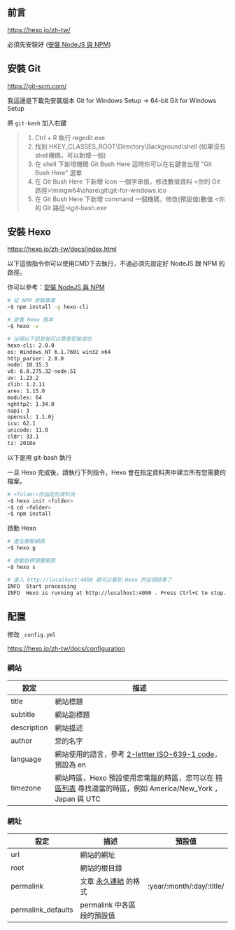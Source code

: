 ﻿## 前言

https://hexo.io/zh-tw/

必須先安裝好 ([安裝 NodeJS 與 NPM](cygwin/cygwin.md#安裝-nodejs-與-npm "安裝 NodeJS 與 NPM"))

## 安裝 Git

https://git-scm.com/

我這邊是下載免安裝版本 Git for Windows Setup -> 64-bit Git for Windows Setup

將 `git-bash` 加入右鍵

>1. Ctrl + R 執行 regedit.exe
>2. 找到 HKEY_CLASSES_ROOT\Directory\Background\shell (如果沒有shell機碼，可以新增一個)
>3. 在 shell 下新增機碼 Git Bush Here 這時你可以在右鍵會出現 "Git Bush Here" 選單
>4. 在 Git Bush Here 下新增 Icon 一個字串值，修改數值資料 \<你的 Git 路徑\>\mingw64\share\git\git-for-windows.ico
>5. 在 Git Bush Here 下新增 command 一個機碼，修改(預設值)數值 \<你的 Git 路徑\>\git-bash.exe

## 安裝 Hexo

https://hexo.io/zh-tw/docs/index.html

以下這個指令你可以使用CMD下去執行，不過必須先設定好 NodeJS 跟 NPM 的路徑。

你可以參考：[安裝 NodeJS 與 NPM](cygwin/cygwin.md#安裝-nodejs-與-npm "安裝 NodeJS 與 NPM")

```bash
# 從 NPM 安裝專案
~$ npm install -g hexo-cli

# 查看 Hexo 版本
~$ hexo -v

# 出現以下訊息就可以算是安裝成功
hexo-cli: 2.0.0
os: Windows_NT 6.1.7601 win32 x64
http_parser: 2.8.0
node: 10.15.3
v8: 6.8.275.32-node.51
uv: 1.23.2
zlib: 1.2.11
ares: 1.15.0
modules: 64
nghttp2: 1.34.0
napi: 3
openssl: 1.1.0j
icu: 62.1
unicode: 11.0
cldr: 33.1
tz: 2018e
```

以下是用 git-bash 執行

一旦 Hexo 完成後，請執行下列指令，Hexo 會在指定資料夾中建立所有您需要的檔案。

```bash
# <folder>你指定的資料夾
~$ hexo init <folder>
~$ cd <folder>
~$ npm install
```

啟動 Hexo

```bash
# 產生靜態網頁
~$ hexo g

# 啟動自帶預覽網頁
~$ hexo s

# 進入 http://localhost:4000 就可以看到 Hexo 的呈現結果了
INFO  Start processing
INFO  Hexo is running at http://localhost:4000 . Press Ctrl+C to stop.
```

## 配置
修改 `_config.yml`

https://hexo.io/zh-tw/docs/configuration

### 網站
設定         | 描述
------------|-----------
title        | 網站標題
subtitle     | 網站副標題
description  | 網站描述
author       | 您的名字
language     | 網站使用的語言，參考 [2-lettter ISO-639-1 code](https://en.wikipedia.org/wiki/List_of_ISO_639-1_codes)，預設為 en
timezone     | 網站時區，Hexo 預設使用您電腦的時區，您可以在 [時區列表](https://en.wikipedia.org/wiki/List_of_tz_database_time_zones) 尋找適當的時區，例如 America/New_York ，Japan 與 UTC

### 網址
設定                | 描述                                                          |預設值
------------------|----------------------------------------------------------|----
url                 | 網站的網址                                                    |
root                | 網站的根目錄                                                  |
permalink           | 文章 [永久連結](https://hexo.io/zh-tw/docs/permalinks) 的格式 | :year/:month/:day/:title/
permalink_defaults  | permalink 中各區段的預設值                                    |



